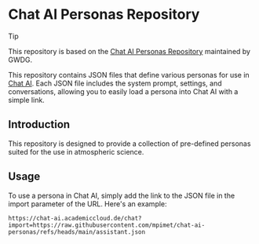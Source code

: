 # Chat AI Personas Repository

> [!TIP]
> This repository is based on the [Chat AI Personas Repository](https://github.com/gwdg/chat-ai-personas) maintained by GWDG.

This repository contains JSON files that define various personas for use in [Chat AI](https://chat-ai.academiccloud.de).
Each JSON file includes the system prompt, settings, and conversations, allowing you to easily load a persona into Chat AI with a simple link.

## Introduction

This repository is designed to provide a collection of pre-defined personas suited for the use in atmospheric science.

## Usage

To use a persona in Chat AI, simply add the link to the JSON file in the import parameter of the URL. Here's an example:

```
https://chat-ai.academiccloud.de/chat?import=https://raw.githubusercontent.com/mpimet/chat-ai-personas/refs/heads/main/assistant.json
```

